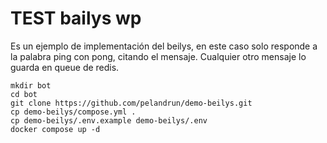 # TEST bailys wp
Es un ejemplo de implementación del beilys, en este caso solo responde a la palabra ping con pong, citando el mensaje. Cualquier otro mensaje lo guarda en queue de redis. 
~~~
mkdir bot
cd bot
git clone https://github.com/pelandrun/demo-beilys.git
cp demo-beilys/compose.yml .
cp demo-beilys/.env.example demo-beilys/.env
docker compose up -d
~~~


